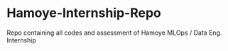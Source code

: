 # Hamoye-Internship-Repo
Repo containing all codes and assessment of Hamoye MLOps / Data Eng. Internship
